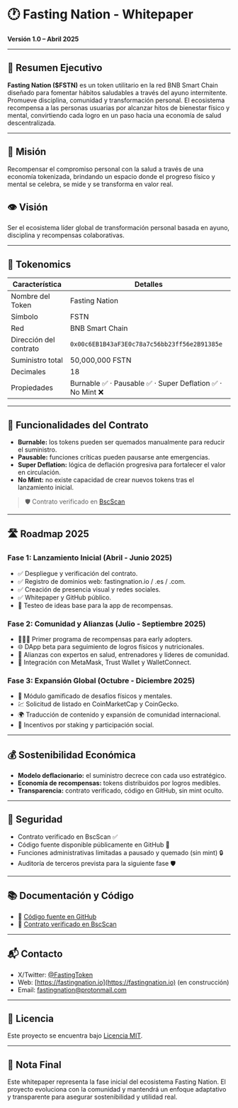 # 🕐 Fasting Nation - Whitepaper  
**Versión 1.0 – Abril 2025**

---

## 🧬 Resumen Ejecutivo  
**Fasting Nation ($FSTN)** es un token utilitario en la red BNB Smart Chain diseñado para fomentar hábitos saludables a través del ayuno intermitente. Promueve disciplina, comunidad y transformación personal. El ecosistema recompensa a las personas usuarias por alcanzar hitos de bienestar físico y mental, convirtiendo cada logro en un paso hacia una economía de salud descentralizada.

---

## 🚀 Misión  
Recompensar el compromiso personal con la salud a través de una economía tokenizada, brindando un espacio donde el progreso físico y mental se celebra, se mide y se transforma en valor real.

## 👁️ Visión  
Ser el ecosistema líder global de transformación personal basada en ayuno, disciplina y recompensas colaborativas.

---

## 🔗 Tokenomics

| Característica         | Detalles                                                          |
|------------------------|-------------------------------------------------------------------|
| Nombre del Token       | Fasting Nation                                                    |
| Símbolo                | FSTN                                                              |
| Red                    | BNB Smart Chain                                                   |
| Dirección del contrato | `0x00c6EB1B43aF3E0c78a7c56bb23ff56e2B91385e`                      |
| Suministro total       | 50,000,000 FSTN                                                   |
| Decimales              | 18                                                                |
| Propiedades            | Burnable ✅ · Pausable ✅ · Super Deflation ✅ · No Mint ❌        |

---

## 📜 Funcionalidades del Contrato

- **Burnable:** los tokens pueden ser quemados manualmente para reducir el suministro.
- **Pausable:** funciones críticas pueden pausarse ante emergencias.
- **Super Deflation:** lógica de deflación progresiva para fortalecer el valor en circulación.
- **No Mint:** no existe capacidad de crear nuevos tokens tras el lanzamiento inicial.

> 🛡️ Contrato verificado en [BscScan](https://bscscan.com/token/0x00c6EB1B43aF3E0c78a7c56bb23ff56e2B91385e)

---

## 🛣️ Roadmap 2025

### **Fase 1: Lanzamiento Inicial (Abril - Junio 2025)**
- ✅ Despliegue y verificación del contrato.
- ✅ Registro de dominios web: fastingnation.io / .es / .com.
- ✅ Creación de presencia visual y redes sociales.
- ✅ Whitepaper y GitHub público.
- 🧪 Testeo de ideas base para la app de recompensas.

### **Fase 2: Comunidad y Alianzas (Julio - Septiembre 2025)**
- 🧑‍🤝‍🧑 Primer programa de recompensas para early adopters.
- 🌐 DApp beta para seguimiento de logros físicos y nutricionales.
- 🤝 Alianzas con expertos en salud, entrenadores y líderes de comunidad.
- 📲 Integración con MetaMask, Trust Wallet y WalletConnect.

### **Fase 3: Expansión Global (Octubre - Diciembre 2025)**
- 🎯 Módulo gamificado de desafíos físicos y mentales.
- 💹 Solicitud de listado en CoinMarketCap y CoinGecko.
- 🌍 Traducción de contenido y expansión de comunidad internacional.
- 🔁 Incentivos por staking y participación social.

---

## 💰 Sostenibilidad Económica

- **Modelo deflacionario:** el suministro decrece con cada uso estratégico.
- **Economía de recompensas:** tokens distribuidos por logros medibles.
- **Transparencia:** contrato verificado, código en GitHub, sin mint oculto.

---

## 🔐 Seguridad

- Contrato verificado en BscScan ✅  
- Código fuente disponible públicamente en GitHub 📂  
- Funciones administrativas limitadas a pausado y quemado (sin mint) 🔒  
- Auditoría de terceros prevista para la siguiente fase 🛡️

---

## 📚 Documentación y Código

- 🧾 [Código fuente en GitHub](https://github.com/TheVicVen/fastingnation-token)
- 🔗 [Contrato verificado en BscScan](https://bscscan.com/token/0x00c6EB1B43aF3E0c78a7c56bb23ff56e2B91385e)

---

## 📬 Contacto

- X/Twitter: [@FastingToken](https://twitter.com/FastingToken)
- Web: [https://fastingnation.io](https://fastingnation.io) (en construcción)
- Email: fastingnation@protonmail.com

---

## 📜 Licencia

Este proyecto se encuentra bajo [Licencia MIT](https://opensource.org/licenses/MIT).

---

## 💬 Nota Final

Este whitepaper representa la fase inicial del ecosistema Fasting Nation. El proyecto evoluciona con la comunidad y mantendrá un enfoque adaptativo y transparente para asegurar sostenibilidad y utilidad real.
